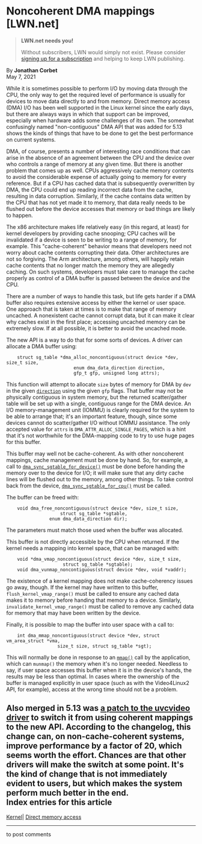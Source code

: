 # Noncoherent DMA mappings [LWN.net]

> **LWN.net needs you!**
> 
> Without subscribers, LWN would simply not exist. Please consider [signing up for a subscription](/Promo/nst-nag2/subscribe) and helping to keep LWN publishing. 

By **Jonathan Corbet**  
May 7, 2021 

While it is sometimes possible to perform I/O by moving data through the CPU, the only way to get the required level of performance is usually for devices to move data directly to and from memory. Direct memory access (DMA) I/O has been well supported in the Linux kernel since the early days, but there are always ways in which that support can be improved, especially when hardware adds some challenges of its own. The somewhat confusingly named "non-contiguous" DMA API that was added for 5.13 shows the kinds of things that have to be done to get the best performance on current systems. 

DMA, of course, presents a number of interesting race conditions that can arise in the absence of an agreement between the CPU and the device over who controls a range of memory at any given time. But there is another problem that comes up as well. CPUs aggressively cache memory contents to avoid the considerable expense of actually going to memory for every reference. But if a CPU has cached data that is subsequently overwritten by DMA, the CPU could end up reading incorrect data from the cache, resulting in data corruption. Similarly, if the cache contains data written by the CPU that has not yet made it to memory, that data really needs to be flushed out before the device accesses that memory or bad things are likely to happen. 

The x86 architecture makes life relatively easy (in this regard, at least) for kernel developers by providing cache snooping; CPU caches will be invalidated if a device is seen to be writing to a range of memory, for example. This "cache-coherent" behavior means that developers need not worry about cache contents corrupting their data. Other architectures are not so forgiving. The Arm architecture, among others, will happily retain cache contents that no longer match the memory they are allegedly caching. On such systems, developers must take care to manage the cache properly as control of a DMA buffer is passed between the device and the CPU. 

There are a number of ways to handle this task, but life gets harder if a DMA buffer also requires extensive access by either the kernel or user space. One approach that is taken at times is to make that range of memory uncached. A nonexistent cache cannot corrupt data, but it can make it clear why caches exist in the first place; accessing uncached memory can be extremely slow. If at all possible, it is better to avoid the uncached mode. 

The new API is a way to do that for some sorts of devices. A driver can allocate a DMA buffer using: 
    
    
        struct sg_table *dma_alloc_noncontiguous(struct device *dev, size_t size,
    					     enum dma_data_direction direction,
    					     gfp_t gfp, unsigned long attrs);
    

This function will attempt to allocate `size` bytes of memory for DMA by `dev` in the given [`direction`](https://elixir.bootlin.com/linux/v5.12.1/source/include/linux/dma-direction.h#L5) using the given `gfp` flags. That buffer may not be physically contiguous in system memory, but the returned scatter/gather table will be set up with a single, contiguous range for the DMA device. An I/O memory-management unit (IOMMU) is clearly required for the system to be able to arrange that; it's an important feature, though, since some devices cannot do scatter/gather I/O without IOMMU assistance. The only accepted value for `attrs` is `DMA_ATTR_ALLOC_SINGLE_PAGES`, which is a hint that it's not worthwhile for the DMA-mapping code to try to use huge pages for this buffer. 

This buffer may well not be cache-coherent. As with other noncoherent mappings, cache management must be done by hand. So, for example, a call to [`dma_sync_sgtable_for_device()`](https://elixir.bootlin.com/linux/v5.12.1/source/include/linux/dma-mapping.h#L375) must be done before handing the memory over to the device for I/O; it will make sure that any dirty cache lines will be flushed out to the memory, among other things. To take control back from the device, [`dma_sync_sgtable_for_cpu()`](https://elixir.bootlin.com/linux/v5.12.1/source/include/linux/dma-mapping.h#L356) must be called. 

The buffer can be freed with: 
    
    
        void dma_free_noncontiguous(struct device *dev, size_t size,
        				struct sg_table *sgtable,
    				enum dma_data_direction dir);
    

The parameters must match those used when the buffer was allocated. 

This buffer is not directly accessible by the CPU when returned. If the kernel needs a mapping into kernel space, that can be managed with: 
    
    
        void *dma_vmap_noncontiguous(struct device *dev, size_t size,
        				 struct sg_table *sgtable);
        void dma_vunmap_noncontiguous(struct device *dev, void *vaddr);
    

The existence of a kernel mapping does not make cache-coherency issues go away, though. If the kernel may have written to this buffer, `flush_kernel_vmap_range()` must be called to ensure any cached data makes it to memory before handing that memory to a device. Similarly, `invalidate_kernel_vmap_range()` must be called to remove any cached data for memory that may have been written by the device. 

Finally, it is possible to map the buffer into user space with a call to: 
    
    
        int dma_mmap_noncontiguous(struct device *dev, struct vm_area_struct *vma,
    			       size_t size, struct sg_table *sgt);
    

This will normally be done in response to an [`mmap()`](https://man7.org/linux/man-pages/man2/mmap.2.html) call by the application, which can `munmap()` the memory when it's no longer needed. Needless to say, if user space accesses this buffer when it is in the device's hands, the results may be less than optimal. In cases where the ownership of the buffer is managed explicitly in user space (such as with the Video4Linux2 API, for example), access at the wrong time should not be a problem. 

Also merged in 5.13 was [a patch to the uvcvideo driver](https://git.kernel.org/linus/20e1dbf2bbe2) to switch it from using coherent mappings to the new API. According to the changelog, this change can, on non-cache-coherent systems, improve performance by a factor of 20, which seems worth the effort. Chances are that other drivers will make the switch at some point. It's the kind of change that is not immediately evident to users, but which makes the system perform much better in the end.  
Index entries for this article  
---  
[Kernel](/Kernel/Index)| [Direct memory access](/Kernel/Index#Direct_memory_access)  
  


* * *

to post comments 

